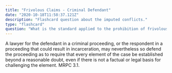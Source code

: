 ```yaml
---
title: "Frivolous Claims - Criminal Defendant"
date: "2020-10-18T11:58:37.121Z"
description: "Flashcard question about the imputed conflicts."
type: "flashcard"
question: "What is the standard applied to the prohibition of frivolous claims as to a criminal defendant?"
---
```


A lawyer for the defendant in a criminal proceeding, or the respondent in a proceeding that could result in incarceration, may nevertheless so defend the proceeding as to require that every element of the case be established beyond a reasonable doubt, even if there is not a factual or legal basis for challenging the element. MRPC 3.1.
